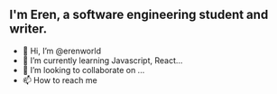 <h2>I'm Eren, a software engineering student and writer.</h2>

- 👋 Hi, I’m @erenworld 
- 🌱 I’m currently learning Javascript, React...
- 💞️ I’m looking to collaborate on ...
- 📫 How to reach me 

